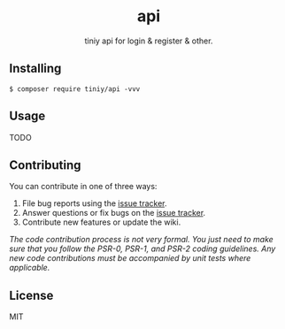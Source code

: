 <h1 align="center"> api </h1>

<p align="center"> tiniy api for login & register & other.</p>


## Installing

```shell
$ composer require tiniy/api -vvv
```

## Usage

TODO

## Contributing

You can contribute in one of three ways:

1. File bug reports using the [issue tracker](https://github.com/tiniy/api/issues).
2. Answer questions or fix bugs on the [issue tracker](https://github.com/tiniy/api/issues).
3. Contribute new features or update the wiki.

_The code contribution process is not very formal. You just need to make sure that you follow the PSR-0, PSR-1, and PSR-2 coding guidelines. Any new code contributions must be accompanied by unit tests where applicable._

## License

MIT